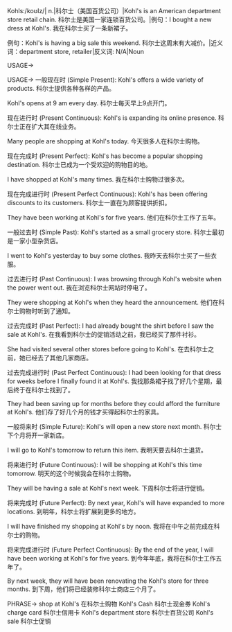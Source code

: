 Kohls:/koʊlz/| n.|科尔士（美国百货公司）|Kohl's is an American department store retail chain. 科尔士是美国一家连锁百货公司。|例句：I bought a new dress at Kohl's. 我在科尔士买了一条新裙子。

例句：Kohl's is having a big sale this weekend.  科尔士这周末有大减价。|近义词：department store, retailer|反义词: N/A|Noun


USAGE->

USAGE->
一般现在时 (Simple Present):
Kohl's offers a wide variety of products. 科尔士提供各种各样的产品。

Kohl's opens at 9 am every day. 科尔士每天早上9点开门。


现在进行时 (Present Continuous):
Kohl's is expanding its online presence. 科尔士正在扩大其在线业务。

Many people are shopping at Kohl's today. 今天很多人在科尔士购物。


现在完成时 (Present Perfect):
Kohl's has become a popular shopping destination. 科尔士已成为一个受欢迎的购物目的地。

I have shopped at Kohl's many times. 我在科尔士购物过很多次。


现在完成进行时 (Present Perfect Continuous):
Kohl's has been offering discounts to its customers. 科尔士一直在为顾客提供折扣。

They have been working at Kohl's for five years. 他们在科尔士工作了五年。


一般过去时 (Simple Past):
Kohl's started as a small grocery store. 科尔士最初是一家小型杂货店。

I went to Kohl's yesterday to buy some clothes. 我昨天去科尔士买了一些衣服。


过去进行时 (Past Continuous):
I was browsing through Kohl's website when the power went out.  我在浏览科尔士网站时停电了。

They were shopping at Kohl's when they heard the announcement. 他们在科尔士购物时听到了通知。


过去完成时 (Past Perfect):
I had already bought the shirt before I saw the sale at Kohl's. 在我看到科尔士的促销活动之前，我已经买了那件衬衫。

She had visited several other stores before going to Kohl's. 在去科尔士之前，她已经去了其他几家商店。


过去完成进行时 (Past Perfect Continuous):
I had been looking for that dress for weeks before I finally found it at Kohl's.  我找那条裙子找了好几个星期，最后终于在科尔士找到了。

They had been saving up for months before they could afford the furniture at Kohl's.  他们存了好几个月的钱才买得起科尔士的家具。


一般将来时 (Simple Future):
Kohl's will open a new store next month. 科尔士下个月将开一家新店。

I will go to Kohl's tomorrow to return this item. 我明天要去科尔士退货。


将来进行时 (Future Continuous):
I will be shopping at Kohl's this time tomorrow.  明天的这个时候我会在科尔士购物。

They will be having a sale at Kohl's next week. 下周科尔士将进行促销。


将来完成时 (Future Perfect):
By next year, Kohl's will have expanded to more locations. 到明年，科尔士将扩展到更多的地方。

I will have finished my shopping at Kohl's by noon.  我将在中午之前完成在科尔士的购物。


将来完成进行时 (Future Perfect Continuous):
By the end of the year, I will have been working at Kohl's for five years. 到今年年底，我将在科尔士工作五年了。

By next week, they will have been renovating the Kohl's store for three months. 到下周，他们将已经装修科尔士商店三个月了。


PHRASE->
shop at Kohl's 在科尔士购物
Kohl's Cash 科尔士现金券
Kohl's charge card 科尔士信用卡
Kohl's department store 科尔士百货公司
Kohl's sale 科尔士促销
